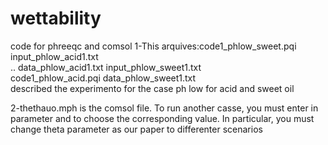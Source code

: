 # wettability
code for phreeqc and comsol
1-This arquives:code1_phlow_sweet.pqi   input_phlow_acid1.txt   
..                      data_phlow_acid1.txt    input_phlow_sweet1.txt  
code1_phlow_acid.pqi    data_phlow_sweet1.txt   
described the experimento for the case ph low for acid and sweet oil

2-thethauo.mph is the comsol file. To run another casse, you must enter in parameter and to choose 
the corresponding value. In particular, you must change theta parameter as our paper to differenter
scenarios 
